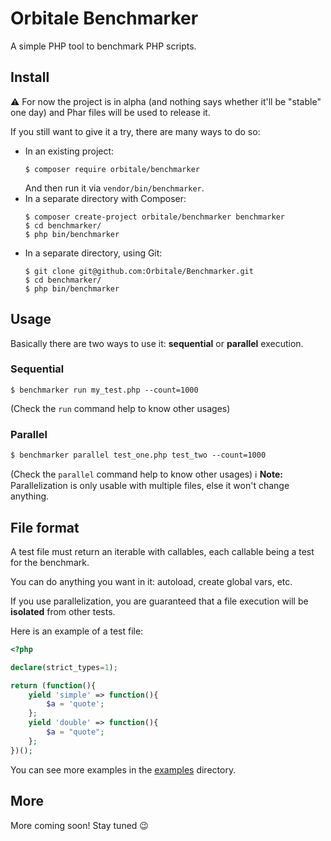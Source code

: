 Orbitale Benchmarker
====================

A simple PHP tool to benchmark PHP scripts.

## Install

⚠️ For now the project is in alpha (and nothing says whether it'll be "stable" one day) and Phar files will be used to
release it.

If you still want to give it a try, there are many ways to do so:

* In an existing project:
  ```
  $ composer require orbitale/benchmarker
  ```
  And then run it via `vendor/bin/benchmarker`.
* In a separate directory with Composer:
  ```
  $ composer create-project orbitale/benchmarker benchmarker
  $ cd benchmarker/
  $ php bin/benchmarker
  ```
* In a separate directory, using Git:
  ```
  $ git clone git@github.com:Orbitale/Benchmarker.git
  $ cd benchmarker/
  $ php bin/benchmarker
  ```

## Usage

Basically there are two ways to use it: **sequential** or **parallel** execution.

### Sequential

```
$ benchmarker run my_test.php --count=1000
```

(Check the `run` command help to know other usages)

### Parallel

```
$ benchmarker parallel test_one.php test_two --count=1000
```

(Check the `parallel` command help to know other usages)
ℹ️ **Note:** Parallelization is only usable with multiple files, else it won't change anything.

## File format

A test file must return an iterable with callables, each callable being a test for the benchmark.

You can do anything you want in it: autoload, create global vars, etc.

If you use parallelization, you are guaranteed that a file execution will be **isolated** from other tests.

Here is an example of a test file:

```php
<?php

declare(strict_types=1);

return (function(){
    yield 'simple' => function(){
        $a = 'quote';
    };
    yield 'double' => function(){
        $a = "quote";
    };
})();
```

You can see more examples in the [examples](examples) directory.


## More

More coming soon! Stay tuned 😉

